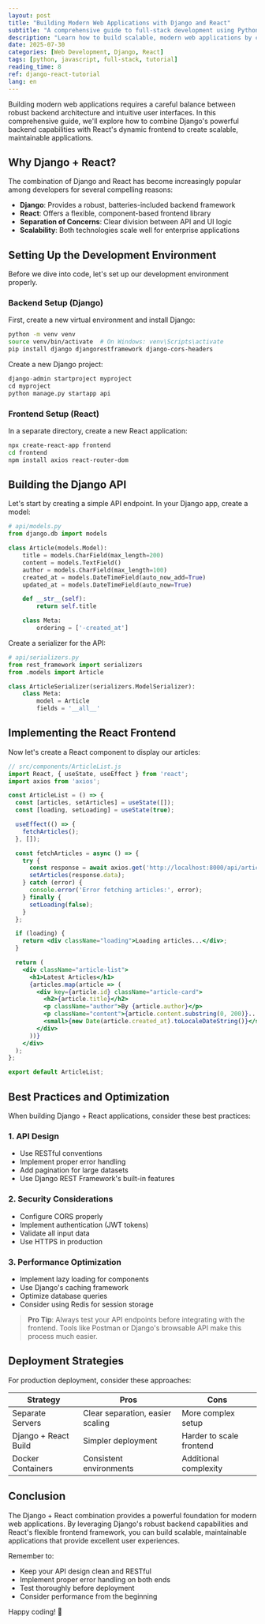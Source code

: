 ```yaml
---
layout: post
title: "Building Modern Web Applications with Django and React"
subtitle: "A comprehensive guide to full-stack development using Python and JavaScript"
description: "Learn how to build scalable, modern web applications by combining Django's robust backend capabilities with React's dynamic frontend features."
date: 2025-07-30
categories: [Web Development, Django, React]
tags: [python, javascript, full-stack, tutorial]
reading_time: 8
ref: django-react-tutorial
lang: en
---
```


Building modern web applications requires a careful balance between robust backend architecture and intuitive user interfaces. In this comprehensive guide, we'll explore how to combine Django's powerful backend capabilities with React's dynamic frontend to create scalable, maintainable applications.

## Why Django + React?

The combination of Django and React has become increasingly popular among developers for several compelling reasons:

- **Django**: Provides a robust, batteries-included backend framework
- **React**: Offers a flexible, component-based frontend library
- **Separation of Concerns**: Clear division between API and UI logic
- **Scalability**: Both technologies scale well for enterprise applications

## Setting Up the Development Environment

Before we dive into code, let's set up our development environment properly.

### Backend Setup (Django)

First, create a new virtual environment and install Django:

```bash
python -m venv venv
source venv/bin/activate  # On Windows: venv\Scripts\activate
pip install django djangorestframework django-cors-headers
```

Create a new Django project:

```python
django-admin startproject myproject
cd myproject
python manage.py startapp api
```

### Frontend Setup (React)

In a separate directory, create a new React application:

```bash
npx create-react-app frontend
cd frontend
npm install axios react-router-dom
```

## Building the Django API

Let's start by creating a simple API endpoint. In your Django app, create a model:

```python
# api/models.py
from django.db import models

class Article(models.Model):
    title = models.CharField(max_length=200)
    content = models.TextField()
    author = models.CharField(max_length=100)
    created_at = models.DateTimeField(auto_now_add=True)
    updated_at = models.DateTimeField(auto_now=True)

    def __str__(self):
        return self.title

    class Meta:
        ordering = ['-created_at']
```

Create a serializer for the API:

```python
# api/serializers.py
from rest_framework import serializers
from .models import Article

class ArticleSerializer(serializers.ModelSerializer):
    class Meta:
        model = Article
        fields = '__all__'
```

## Implementing the React Frontend

Now let's create a React component to display our articles:

```jsx
// src/components/ArticleList.js
import React, { useState, useEffect } from 'react';
import axios from 'axios';

const ArticleList = () => {
  const [articles, setArticles] = useState([]);
  const [loading, setLoading] = useState(true);

  useEffect(() => {
    fetchArticles();
  }, []);

  const fetchArticles = async () => {
    try {
      const response = await axios.get('http://localhost:8000/api/articles/');
      setArticles(response.data);
    } catch (error) {
      console.error('Error fetching articles:', error);
    } finally {
      setLoading(false);
    }
  };

  if (loading) {
    return <div className="loading">Loading articles...</div>;
  }

  return (
    <div className="article-list">
      <h1>Latest Articles</h1>
      {articles.map(article => (
        <div key={article.id} className="article-card">
          <h2>{article.title}</h2>
          <p className="author">By {article.author}</p>
          <p className="content">{article.content.substring(0, 200)}...</p>
          <small>{new Date(article.created_at).toLocaleDateString()}</small>
        </div>
      ))}
    </div>
  );
};

export default ArticleList;
```

## Best Practices and Optimization

When building Django + React applications, consider these best practices:

### 1. API Design
- Use RESTful conventions
- Implement proper error handling
- Add pagination for large datasets
- Use Django REST Framework's built-in features

### 2. Security Considerations
- Configure CORS properly
- Implement authentication (JWT tokens)
- Validate all input data
- Use HTTPS in production

### 3. Performance Optimization
- Implement lazy loading for components
- Use Django's caching framework
- Optimize database queries
- Consider using Redis for session storage

> **Pro Tip**: Always test your API endpoints before integrating with the frontend. Tools like Postman or Django's browsable API make this process much easier.

## Deployment Strategies

For production deployment, consider these approaches:

| Strategy | Pros | Cons |
|----------|------|------|
| Separate Servers | Clear separation, easier scaling | More complex setup |
| Django + React Build | Simpler deployment | Harder to scale frontend |
| Docker Containers | Consistent environments | Additional complexity |

## Conclusion

The Django + React combination provides a powerful foundation for modern web applications. By leveraging Django's robust backend capabilities and React's flexible frontend framework, you can build scalable, maintainable applications that provide excellent user experiences.

Remember to:
- Keep your API design clean and RESTful
- Implement proper error handling on both ends
- Test thoroughly before deployment
- Consider performance from the beginning

Happy coding! 🚀
